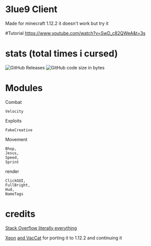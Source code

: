 # 3lue9 Client
Made for minecraft 1.12.2 it doesn't work but try it

#Tutorial
https://www.youtube.com/watch?v=SwD_c82QWeA&t=3s

# stats (total times i cursed)

![GitHub Releases](https://img.shields.io/github/downloads/3lue9/3lue9-Client/total)
![GitHub code size in bytes](https://img.shields.io/github/languages/code-size/3lue9/3lue9-Client)


# Modules
Combat <br>

    Velocity

Exploits

    FakeCreative

Movement

    Bhop,
    Jesus,
    Speed,
    Sprint

render

    ClickGUI,
    FullBright,
    Hud,
    NameTags


# credits

[Stack Overflow literally everything](stackoverflow.com)

[Xeon](https://github.com/XeonLyfe) [and VacCat](https://youtube.com/vaccat) for porting it to 1.12.2 and continuing it
